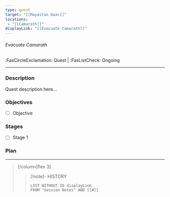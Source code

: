 ```yaml
---
type: quest
target: "[[Mayastan Daar]]"
locations:
 - "[[Camarath]]"
displayLink: "[[Evacuate Camarath]]"
---
```

###### Evacuate Camarath
<span class="sub2">:FasCircleExclamation: Quest | :FasListCheck: Ongoing</span>
___

### Description
Quest description here...

### Objectives
 - [ ] Objective

### Stages
 - [ ] Stage 1


### Plan


___
> [!column|flex 3]
>>[!note]- HISTORY
>>```dataview
>>LIST WITHOUT ID displayLink
>>FROM "Session Notes" AND [[#]]